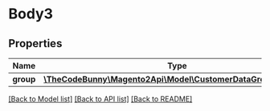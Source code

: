 # Body3

## Properties
Name | Type | Description | Notes
------------ | ------------- | ------------- | -------------
**group** | [**\TheCodeBunny\Magento2Api\Model\CustomerDataGroupInterface**](CustomerDataGroupInterface.md) |  | 

[[Back to Model list]](../README.md#documentation-for-models) [[Back to API list]](../README.md#documentation-for-api-endpoints) [[Back to README]](../README.md)


